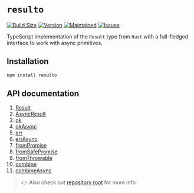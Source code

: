 # `resulto`

[![Build Size](https://img.shields.io/bundlephobia/minzip/resulto?label=bundle%20size&style=flat&colorA=000000&colorB=000000)](https://bundlephobia.com/package/resulto)
[![Version](https://img.shields.io/npm/v/resulto?style=flat&colorA=000000&colorB=000000)](https://www.npmjs.com/package/resulto)
[![Maintained](https://img.shields.io/maintenance/yes/2024?style=flat&colorA=000000&colorB=000000)](https://github.com/adjsky/resulto/commits/master)
[![Issues](https://img.shields.io/github/issues/adjsky/resulto?style=flat&colorA=000000&colorB=000000)](https://github.com/adjsky/resulto/issues)

TypeScript implementation of the `Result` type from `Rust` with a full-fledged
interface to work with async primitives.

## Installation

```bash
npm install resulto
```

## API documentation

1. [Result](https://adjsky.github.io/resulto/types/Result.html)
2. [AsyncResult](https://adjsky.github.io/resulto/types/AsyncResult.html)
3. [ok](https://adjsky.github.io/resulto/functions/ok-1.html)
4. [okAsync](https://adjsky.github.io/resulto/functions/okAsync.html)
5. [err](https://adjsky.github.io/resulto/functions/err-1.html)
6. [errAsync](https://adjsky.github.io/resulto/functions/errAsync.html)
7. [fromPromise](https://adjsky.github.io/resulto/functions/fromPromise.html)
8. [fromSafePromise](https://adjsky.github.io/resulto/functions/fromSafePromise.html)
9. [fromThrowable](https://adjsky.github.io/resulto/functions/fromThrowable.html)
10. [combine](https://adjsky.github.io/resulto/functions/combine.html)
11. [combineAsync](https://adjsky.github.io/resulto/functions/combineAsync.html)

> 👉 Also check out [repository root](https://github.com/adjsky/resulto#readme) for more info.
